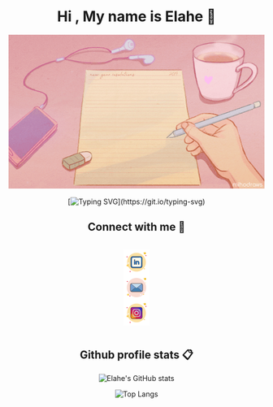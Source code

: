 <div align="center">
<h1> Hi , My name is Elahe 👋</h1>
<img src="./image/pink_desk.gif">
  
<p>
  
[![Typing SVG](https://readme-typing-svg.demolab.com?font=Fira+Code&size=18&duration=2000&pause=1000&center=true&vCenter=true&multiline=true&width=1000&height=200&lines=Hello%2C+I'm+Elahe%2C+a+21-year-old+individual+with+a+passion+for+front-end+programming.+;+I+have+a+background+in+computer+science+and+have+dedicated+my+academic+journey+to+this+field.;+My+fascination+with+computer+software+and+programming+has+been+a+driving+force+in+my+life%2C+;inspiring+me+to+pursue+a+career+in+the+world+of+technology.;I+am+enthusiastic+about+creating+user-friendly+and+visually+appealing+interfaces%2C+;+and+I'm+constantly+exploring+new+techniques+and+technologies+to+improve+my+skills;+in+front-end+development.)](https://git.io/typing-svg)


</p>
<!-- <h2>My skills 🎯🧠</h2> -->

<h2>Connect with me 🔗</h2>

<div style="display:flex;justify-content:center">

<a style="display:flex;justify-content:center" href="https://www.linkedin.com/in/elahe-mahmoodi/"><img src="./image/linkedin.png"></a><a style="display:flex;justify-content:center" href="mailto:elahemahmoodi81@gmail.com"><img src="./image/email.png"></a><a style="display:flex;justify-content:center" href="https://www.instagram.com/_ieler"><img src="./image/instagram.png"></a>

</div>

<h2>Github profile stats 📋</h2>

![Elahe's GitHub stats](https://github-readme-stats.vercel.app/api?username=ElaheMahmoodi&show_icons=true&theme=radical)

![Top Langs](https://github-readme-stats.vercel.app/api/top-langs/?username=ElaheMahmoodi&layout=compact&title_color=D83B7D&icon_color=FFE400&bg_color=141321&text_color=A9FEF7&border_color=0c1a25&card_width=320)

<!--
**ElaheMahmoodi/ElaheMahmoodi** is a ✨ _special_ ✨ repository because its `README.md` (this file) appears on your GitHub profile.

Here are some ideas to get you started:

- 🔭 I’m currently working on ...
- 🌱 I’m currently learning ...
- 👯 I’m looking to collaborate on ...
- 🤔 I’m looking for help with ...
- 💬 Ask me about ...
- 📫 How to reach me: ...
- 😄 Pronouns: ...
- ⚡ Fun fact: ...
-->
</div>
